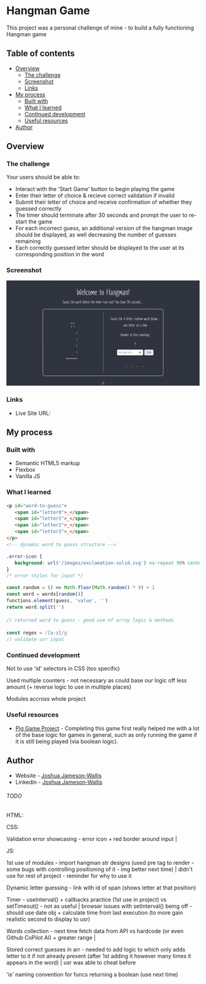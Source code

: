 # Hangman Game

This project was a personal challenge of mine - to build a fully functioning Hangman game

## Table of contents

-  [Overview](#overview)
   -  [The challenge](#the-challenge)
   -  [Screenshot](#screenshot)
   -  [Links](#links)
-  [My process](#my-process)
   -  [Built with](#built-with)
   -  [What I learned](#what-i-learned)
   -  [Continued development](#continued-development)
   -  [Useful resources](#useful-resources)
-  [Author](#author)

## Overview

### The challenge

Your users should be able to:

-  Interact with the 'Start Game' button to begin playing the game
-  Enter their letter of choice & recieve correct validation if invalid
-  Submit their letter of choice and receive confirmation of whether they guessed correctly
-  The timer should terminate after 30 seconds and prompt the user to re-start the game
-  For each incorrect guess, an additional version of the hangman image should be displayed, as well decreasing the number of guesses remaining
-  Each correctly guessed letter should be displayed to the user at its corresponding position in the word

### Screenshot

![](./Screenshot.png)

### Links

-  Live Site URL:

## My process

### Built with

-  Semantic HTML5 markup
-  Flexbox
-  Vanilla JS

### What I learned

```html
<p id="word-to-guess">
   <span id="letter0">_</span>
   <span id="letter1">_</span>
   <span id="letter2">_</span>
   <span id="letter3">_</span>
</p>
<!-- dynamic word to guess structure -->
```

```css
.error-icon {
   background: url('/images/exclamation-solid.svg') no-repeat 90% center / 4%;
}
/* error styles for input */
```

```js
const random = () => Math.floor(Math.random() * 9) + 1
const word = words[random()]
functions.element(guess, 'value', '')
return word.split('')

// returned word to guess - good use of array logic & methods

const regex = /[a-z]/g
// validate usr input
```

### Continued development

Not to use 'id' selectors in CSS (too specific)

Used multiple counters - not necessary as could base our logic off less amount (+ reverse logic to use in multiple places)

Modules accross whole project

### Useful resources

-  [Pig Game Project](https://www.udemy.com/course/the-complete-javascript-course/) - Completing this game first really helped me with a lot of the base logic for games in general, such as only running the game if it is still being played (via boolean logic).

## Author

-  Website - [Joshua Jameson-Wallis](https://joshuajamesonwallis.com)
-  Linkedin - [Joshua Jameson-Wallis]()

###### TODO

HTML:

CSS:

Validation error showcasing - error icon + red border around input |

JS:

1st use of modules - import hangman str designs (used pre tag to render - some bugs with controlling positioning of it - img better next time) | didn't use for rest of project - reminder for why to use it

Dynamic letter guessing - link with id of span (shows letter at that position)

Timer - useInterval() + callbacks practice (1st use in project) vs setTimeout() - not as useful | browser issues with setInterval() being off - should use date obj + calculate time from last execution (to more gain realistic second to display to usr)

Words collection - next time fetch data from API vs hardcode (or even Github CoPilot AI) + greater range |

Stored correct guesses in arr - needed to add logic to which only adds letter to it if not already present (after 1st adding it however many times it appears in the word) | usr was able to cheat before

'is' naming convention for funcs returning a boolean (use next time)
